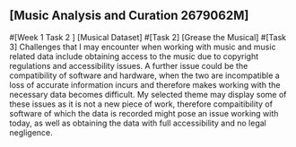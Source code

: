 ## \[Music Analysis and Curation 2679062M\]
#\[Week 1 Task 2 \]
\[Musical Dataset\]
#\[Task 2\]
\[Grease the Musical\]
#\[Task 3\]
Challenges that I may encounter when working with music and music related data include obtaining access to the music due to copyright regulations and accessibility issues. A further issue could be the compatibility of software and hardware, when the two are incompatible a loss of accurate information incurs and therefore makes working with the necessary data becomes difficult.
My selected theme may display some of these issues as it is not a new piece of work, therefore compaitibility of software of which the data is recorded might pose an issue working with today, as well as obtaining the data with full accessibility and no legal negligence.
